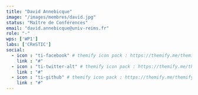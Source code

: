 ```yaml
---
title: "David Annebicque"
image: "/images/membres/david.jpg"
status: "Maître de Conférences"
email: "david.annebicque@univ-reims.fr"
role: "-"
wps: ['WP1']
labs: ['CReSTIC']
social:
  - icon : "ti-facebook" # themify icon pack : https://themify.me/themify-icons
    link : "#"
  - icon : "ti-twitter-alt" # themify icon pack : https://themify.me/themify-icons
    link : "#"
  - icon : "ti-github" # themify icon pack : https://themify.me/themify-icons
    link : "#"
---
```



